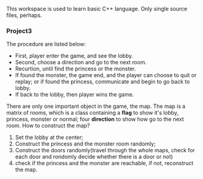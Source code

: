 This workspace is used to learn basic C++ language. Only single source files, perhaps.

### Project3
The procedure are listed below:
 - First, player enter the game, and see the lobby.
 - Second, choose a direction and go to the next room.
 - Recurtion, until find the princess or the monster.
 - If found the monster, the game end, and the player can choose to quit or replay; or if found the princess, communicate and begin to go back to lobby.
 - If back to the lobby, then player wins the game.

There are only one important object in the game, the map. The map is a matrix of rooms, which is a class containing a **flag** to show it's lobby, princess, monster or normal; four **direction** to show how go to the next room. 
How to construct the map? 
1. Set the lobby at the center;
2. Construct the princess and the monster room randomly; 
3. Construct the doors randomly(travel through the whole maps, check for each door and rondomly decide whether there is a door or not)
4. check if the princess and the monster are reachable, if not, reconstruct the map.